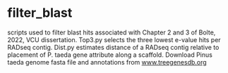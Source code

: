 # filter_blast
scripts used to filter blast hits associated with Chapter 2 and 3 of Bolte, 2022, VCU dissertation.
Top3.py selects the three lowest e-value hits per RADseq contig. 
Dist.py estimates distance of a RADseq contig relative to placement of P. taeda gene attribute along a scaffold.
Download Pinus taeda genome fasta file and annotations from www.treegenesdb.org

